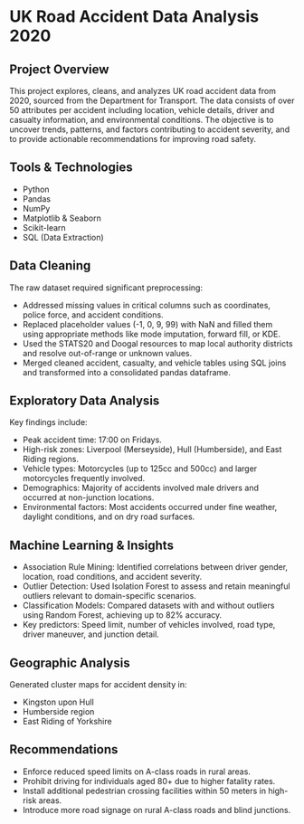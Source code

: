 # UK Road Accident Data Analysis 2020
## Project Overview
This project explores, cleans, and analyzes UK road accident data from 2020, sourced from the Department for Transport. The data consists of over 50 attributes per accident including location, vehicle details, driver and casualty information, and environmental conditions. The objective is to uncover trends, patterns, and factors contributing to accident severity, and to provide actionable recommendations for improving road safety.

## Tools & Technologies
   * Python
   * Pandas
   * NumPy
   * Matplotlib & Seaborn
   * Scikit-learn
   * SQL (Data Extraction)

## Data Cleaning
The raw dataset required significant preprocessing:
   * Addressed missing values in critical columns such as coordinates, police force, and accident conditions.
   * Replaced placeholder values (-1, 0, 9, 99) with NaN and filled them using appropriate methods like mode imputation, forward fill, or KDE.
   * Used the STATS20 and Doogal resources to map local authority districts and resolve out-of-range or unknown values.
   * Merged cleaned accident, casualty, and vehicle tables using SQL joins and transformed into a consolidated pandas dataframe.

## Exploratory Data Analysis
Key findings include:
   * Peak accident time: 17:00 on Fridays.
   * High-risk zones: Liverpool (Merseyside), Hull (Humberside), and East Riding regions.
   * Vehicle types: Motorcycles (up to 125cc and 500cc) and larger motorcycles frequently involved.
   * Demographics: Majority of accidents involved male drivers and occurred at non-junction locations.
   * Environmental factors: Most accidents occurred under fine weather, daylight conditions, and on dry road surfaces.

## Machine Learning & Insights
   * Association Rule Mining: Identified correlations between driver gender, location, road conditions, and accident severity.
   * Outlier Detection: Used Isolation Forest to assess and retain meaningful outliers relevant to domain-specific scenarios.
   * Classification Models: Compared datasets with and without outliers using Random Forest, achieving up to 82% accuracy.
   * Key predictors: Speed limit, number of vehicles involved, road type, driver maneuver, and junction detail.

## Geographic Analysis
Generated cluster maps for accident density in:
   * Kingston upon Hull
   * Humberside region
   * East Riding of Yorkshire

## Recommendations
   * Enforce reduced speed limits on A-class roads in rural areas.
   * Prohibit driving for individuals aged 80+ due to higher fatality rates.
   * Install additional pedestrian crossing facilities within 50 meters in high-risk areas.
   * Introduce more road signage on rural A-class roads and blind junctions.
